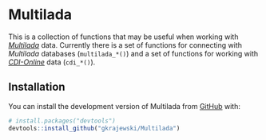 
# Multilada

<!-- badges: start -->
<!-- badges: end -->

This is a collection of functions that may be useful when working with [*Multilada*](https://multilada.pl) data.
Currently there is a set of functions for connecting with *Multilada* databases (`multilada_*()`) and
a set of functions for working with [*CDI-Online*](https://github.com/gkrajewski/CDI-online) data (`cdi_*()`).

## Installation

You can install the development version of Multilada from [GitHub](https://github.com/) with:

``` r
# install.packages("devtools")
devtools::install_github("gkrajewski/Multilada")
```

